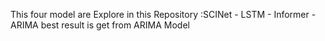 This four model are Explore in this Repository :SCINet - LSTM - Informer - ARIMA
best result is get from ARIMA Model
